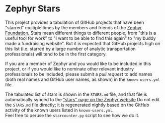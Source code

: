 # Zephyr Stars

This project provides a tabulation of GitHub projects that 
have been "starred" multiple times by the members and friends of 
the [Zephyr Foundation](https://zephyrtransport.org).
Stars mean different things to different people, from "this is a 
useful tool for work" to "I want to be able to find this again" 
to "my buddy made a fundraising website".  But it is expected 
that GitHub projects high on this list (i.e. starred by a large 
number of analytic transportation professionals) will tend to be 
in the first category.  

If you are a member of Zephyr and you would like to be included
in this project, or if you would like to nominate other relevant
industry professionals to be included, please submit a *pull request*
to add names (both real names and GitHub user names, as shown)
in the `known-users.yml` file.

The tabulated list of stars is shown in the `STARS.md` file, and that
file is automatically synced to the
["stars" page on the Zephyr website](https://zephyrtransport.org/stars/)
Do not edit the `STARS.md` file directly; it is regenerated nightly based on
the GitHub activity of the known users listed in `known-users.yml`.  
Feel free to peruse the `starcounter.py` script to see how we do it.

